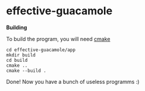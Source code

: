 # effective-guacamole

__Building__

To build the program, you will need [cmake](https://cmake.org/)
```
cd effective-guacamole/app
mkdir build
cd build
cmake ..
cmake --build .
```
Done! Now you have a bunch of useless programms :)
